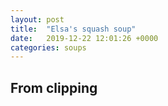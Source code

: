 ```yaml
---
layout: post
title:  "Elsa's squash soup"
date:   2019-12-22 12:01:26 +0000
categories: soups
---
```


## From clipping